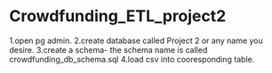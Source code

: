 # Crowdfunding_ETL_project2

1.open pg admin.
2.create database called Project 2 or any name you desire.
3.create a schema- the schema name is called crowdfunding_db_schema.sql
4.load csv into cooresponding table. 
